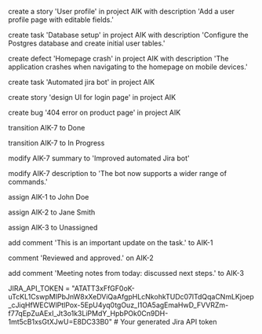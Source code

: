 create a story 'User profile' in project AIK with description 'Add a user profile page with editable fields.'

create task 'Database setup' in project AIK with description 'Configure the Postgres database and create initial user tables.'

create defect 'Homepage crash' in project AIK with description 'The application crashes when navigating to the homepage on mobile devices.'

create task 'Automated jira bot' in project AIK

create story 'design UI for login page' in project AIK

create bug '404 error on product page' in project AIK

transition AIK-7 to Done

transition AIK-7 to In Progress

modify AIK-7 summary to 'Improved automated Jira bot'

modify AIK-7 description to 'The bot now supports a wider range of commands.'

assign AIK-1 to John Doe

assign AIK-2 to Jane Smith

assign AIK-3 to Unassigned

add comment 'This is an important update on the task.' to AIK-1

comment 'Reviewed and approved.' on AIK-2

add comment 'Meeting notes from today: discussed next steps.' to AIK-3


JIRA_API_TOKEN = "ATATT3xFfGF0oK-uTcKL1CswpMIPbJnW8xXeDViQaAfgpHLcNkohkTUDc07lTdQqaCNmLKjoep_cJiqHfWECWlPtlPox-5EpU4yq0tgOuz_I1OA5agEmaHwD_FVVRZm-f77qEpZuAExI_Jt3o1k3LiPMdY_HpbPOk0Cn9DH-1mt5cB1xsGtXJwU=E8DC33B0"        # Your generated Jira API token
    
